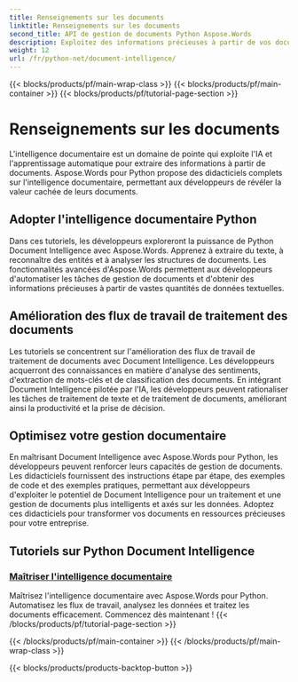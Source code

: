 ```yaml
---
title: Renseignements sur les documents
linktitle: Renseignements sur les documents
second_title: API de gestion de documents Python Aspose.Words
description: Exploitez des informations précieuses à partir de vos documents avec Document Intelligence d'Aspose.Words pour Python. Automatisez l'analyse, l'extraction de texte et la classification.
weight: 12
url: /fr/python-net/document-intelligence/
---
```


{{< blocks/products/pf/main-wrap-class >}}
{{< blocks/products/pf/main-container >}}
{{< blocks/products/pf/tutorial-page-section >}}

# Renseignements sur les documents


L'intelligence documentaire est un domaine de pointe qui exploite l'IA et l'apprentissage automatique pour extraire des informations à partir de documents. Aspose.Words pour Python propose des didacticiels complets sur l'intelligence documentaire, permettant aux développeurs de révéler la valeur cachée de leurs documents.

## Adopter l'intelligence documentaire Python

Dans ces tutoriels, les développeurs exploreront la puissance de Python Document Intelligence avec Aspose.Words. Apprenez à extraire du texte, à reconnaître des entités et à analyser les structures de documents. Les fonctionnalités avancées d'Aspose.Words permettent aux développeurs d'automatiser les tâches de gestion de documents et d'obtenir des informations précieuses à partir de vastes quantités de données textuelles.

## Amélioration des flux de travail de traitement des documents

Les tutoriels se concentrent sur l'amélioration des flux de travail de traitement de documents avec Document Intelligence. Les développeurs acquerront des connaissances en matière d'analyse des sentiments, d'extraction de mots-clés et de classification des documents. En intégrant Document Intelligence pilotée par l'IA, les développeurs peuvent rationaliser les tâches de traitement de texte et de traitement de documents, améliorant ainsi la productivité et la prise de décision.

## Optimisez votre gestion documentaire

En maîtrisant Document Intelligence avec Aspose.Words pour Python, les développeurs peuvent renforcer leurs capacités de gestion de documents. Les didacticiels fournissent des instructions étape par étape, des exemples de code et des exemples pratiques, permettant aux développeurs d'exploiter le potentiel de Document Intelligence pour un traitement et une gestion de documents plus intelligents et axés sur les données. Adoptez ces didacticiels pour transformer vos documents en ressources précieuses pour votre entreprise.

## Tutoriels sur Python Document Intelligence
### [Maîtriser l'intelligence documentaire](./master-document-intelligence/)
Maîtrisez l'intelligence documentaire avec Aspose.Words pour Python. Automatisez les flux de travail, analysez les données et traitez les documents efficacement. Commencez dès maintenant !
{{< /blocks/products/pf/tutorial-page-section >}}

{{< /blocks/products/pf/main-container >}}
{{< /blocks/products/pf/main-wrap-class >}}

{{< blocks/products/products-backtop-button >}}
